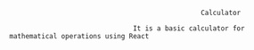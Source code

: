                                                     Calculator
                                               
                                   It is a basic calculator for mathematical operations using React
